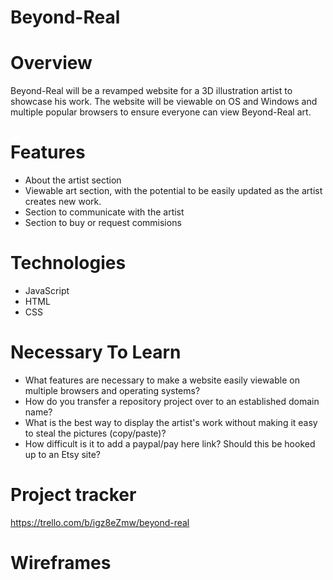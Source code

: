 # Beyond-Real

# Overview

Beyond-Real will be a revamped website for a 3D illustration artist to showcase his work. The website will be viewable on OS and Windows and multiple popular browsers to ensure everyone can view Beyond-Real art.

# Features

- About the artist section
- Viewable art section, with the potential to be easily updated as the artist creates new work.
- Section to communicate with the artist
- Section to buy or request commisions

# Technologies

- JavaScript
- HTML
- CSS

# Necessary To Learn

- What features are necessary to make a website easily viewable on multiple browsers and operating systems?
- How do you transfer a repository project over to an established domain name?
- What is the best way to display the artist's work without making it easy to steal the pictures (copy/paste)?
- How difficult is it to add a paypal/pay here link? Should this be hooked up to an Etsy site?

# Project tracker

https://trello.com/b/igz8eZmw/beyond-real

# Wireframes


